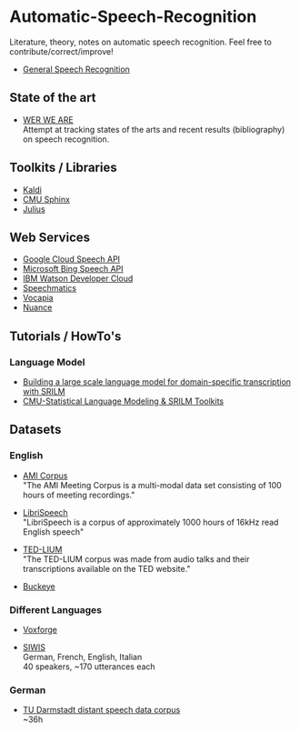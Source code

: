 # Automatic-Speech-Recognition
Literature, theory, notes on automatic speech recognition. Feel free to contribute/correct/improve!

* [General Speech Recognition](general)

## State of the art

* [WER WE ARE](https://github.com/syhw/wer_are_we)  
  Attempt at tracking states of the arts and recent results (bibliography) on speech recognition.

## Toolkits / Libraries

* [Kaldi](kaldi)
* [CMU Sphinx](http://cmusphinx.sourceforge.net)
* [Julius](https://github.com/julius-speech/julius)

## Web Services

* [Google Cloud Speech API](https://cloud.google.com/speech/)
* [Microsoft Bing Speech API](https://azure.microsoft.com/en-us/services/cognitive-services/speech/)
* [IBM Watson Developer Cloud](https://www.ibm.com/watson/developercloud/speech-to-text.html)
* [Speechmatics](https://speechmatics.com)
* [Vocapia](http://www.vocapia.com/speech-to-text.html)
* [Nuance](https://developer.nuance.com/public/index.php?task=home)

## Tutorials / HowTo's

### Language Model
* [Building a large scale language model for domain-specific transcription with SRILM](http://cmusphinx.sourceforge.net/wiki/tutoriallmadvanced)
* [CMU-Statistical Language Modeling & SRILM Toolkits](https://www.google.ch/url?sa=t&rct=j&q=&esrc=s&source=web&cd=4&ved=0ahUKEwi269PjlaHQAhUFNxQKHXAzB6oQFgg7MAM&url=http%3A%2F%2Fmy.fit.edu%2F~vkepuska%2Fece5527%2FProjects%2FFall2011%2FAshwin%2520Acharya%2Fsearch%2520and%2520decode%2520final%2520project.pptx&usg=AFQjCNHNQU9McWdb5vbd-s69KTpNhAA66Q&sig2=mf-MiyxBjOlc6XseKNDzlA)

## Datasets

### English

* [AMI Corpus](http://groups.inf.ed.ac.uk/ami/corpus/)  
"The AMI Meeting Corpus is a multi-modal data set consisting of 100 hours of meeting recordings."

* [LibriSpeech](http://www.openslr.org/12/)    
"LibriSpeech is a corpus of approximately 1000 hours of 16kHz read English speech"

* [TED-LIUM](http://www-lium.univ-lemans.fr/en/content/ted-lium-corpus)  
"The TED-LIUM corpus was made from audio talks and their transcriptions available on the TED website."

* [Buckeye](http://buckeyecorpus.osu.edu/)

### Different Languages
* [Voxforge](http://www.voxforge.org)  

* [SIWIS](http://www.unige.ch/lettres/linguistique/research/current-projects/latl/siwis/)  
  German, French, English, Italian   
  40 speakers, ~170 utterances each

### German
* [TU Darmstadt distant speech data corpus](https://www.lt.informatik.tu-darmstadt.de/de/data/open-source-acoustic-models-for-german-distant-speech-recognition/)  
  ~36h

